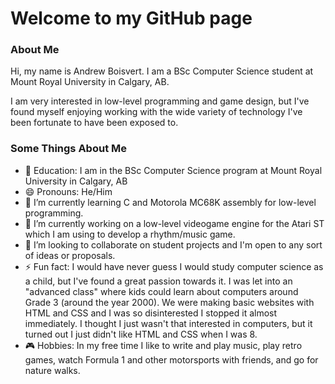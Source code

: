 <!--
**abois526/abois526** is a ✨ _special_ ✨ repository because its `README.md` (this file) appears on your GitHub profile.
-->

# Welcome to my GitHub page

### About Me
Hi, my name is Andrew Boisvert. I am a BSc Computer Science student at Mount Royal University in Calgary, AB.

I am very interested in low-level programming and game design, but I've found myself enjoying working with the wide variety of technology I've been fortunate to have been exposed to. 

### Some Things About Me

- 📍 Education: I am in the BSc Computer Science program at Mount Royal University in Calgary, AB
- 😄 Pronouns: He/Him
- 🌱 I’m currently learning C and Motorola MC68K assembly for low-level programming.
- 🔭 I’m currently working on a low-level videogame engine for the Atari ST which I am using to develop a rhythm/music game. 
- 👯 I’m looking to collaborate on student projects and I'm open to any sort of ideas or proposals. 
- ⚡ Fun fact: I would have never guess I would study computer science as a child, but I've found a great passion towards it. I was let into an "advanced class" where kids could learn about computers around Grade 3 (around the year 2000). We were making basic websites with HTML and CSS and I was so disinterested I stopped it almost immediately. I thought I just wasn't that interested in computers, but it turned out I just didn't like HTML and CSS when I was 8.
- 🎮 Hobbies: In my free time I like to write and play music, play retro games, watch Formula 1 and other motorsports with friends, and go for nature walks. 
